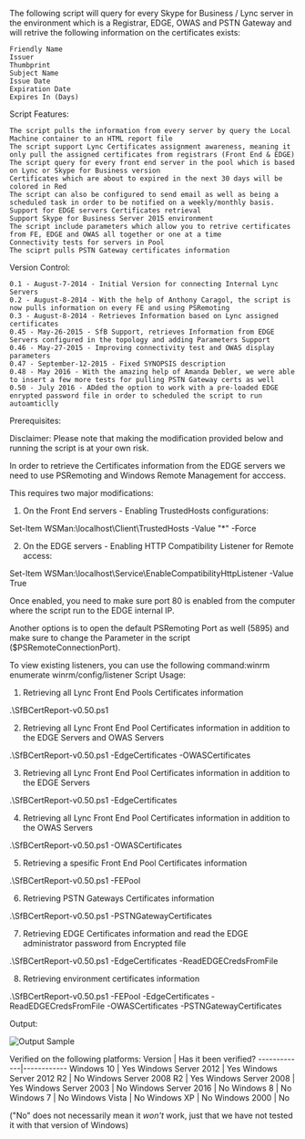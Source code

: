 The following script will query for every Skype for Business / Lync server in the environment which is a Registrar, EDGE, OWAS and PSTN Gateway and will retrive the following information on the certificates exists:

    Friendly Name
    Issuer
    Thumbprint
    Subject Name
    Issue Date
    Expiration Date
    Expires In (Days) 

Script Features:

    The script pulls the information from every server by query the Local Machine container to an HTML report file
    The script support Lync Certificates assignment awareness, meaning it only pull the assigned certificates from registrars (Front End & EDGE)
    The script query for every front end server in the pool which is based on Lync or Skype for Business version
    Certificates which are about to expired in the next 30 days will be colored in Red
    The script can also be configured to send email as well as being a scheduled task in order to be notified on a weekly/monthly basis.
    Support for EDGE servers Certificates retrieval
    Support Skype for Business Server 2015 environment
    The script include parameters which allow you to retrive certificates from FE, EDGE and OWAS all together or one at a time
    Connectivity tests for servers in Pool
    The sciprt pulls PSTN Gateway certificates information 

Version Control:

    0.1 - August-7-2014 - Initial Version for connecting Internal Lync Servers
    0.2 - August-8-2014 - With the help of Anthony Caragol, the script is now pulls information on every FE and using PSRemoting
    0.3 - August-8-2014 - Retrieves Information based on Lync assigned certificates
    0.45 - May-26-2015 - SfB Support, retrieves Information from EDGE Servers configured in the topology and adding Parameters Support
    0.46 - May-27-2015 - Improving connectivity test and OWAS display parameters
    0.47 - September-12-2015 - Fixed SYNOPSIS description
    0.48 - May 2016 - With the amazing help of Amanda Debler, we were able to insert a few more tests for pulling PSTN Gateway certs as well
    0.50 - July 2016 - ADded the option to work with a pre-loaded EDGE enrypted password file in order to scheduled the script to run autoamticlly  

Prerequisites:

Disclaimer: Please note that making the modification provided below and running the script is at your own risk.

In order to retrieve the Certificates information from the EDGE servers we need to use PSRemoting and Windows Remote Management for acccess.

This requires two major modifications:

1) On the Front End servers - Enabling TrustedHosts configurations:

Set-Item WSMan:\localhost\Client\TrustedHosts -Value "*" -Force

2) On the EDGE servers - Enabling HTTP Compatibility Listener for Remote access:

Set-Item WSMan:\localhost\Service\EnableCompatibilityHttpListener -Value True

Once enabled, you need to make sure port 80 is enabled from the computer where the script run to the EDGE internal IP.

Another options is to open the default PSRemoting Port as well (5895) and make sure to change the Parameter in the script ($PSRemoteConnectionPort). 

To view existing listeners, you can use the following command:winrm enumerate winrm/config/listener
Script Usage:

1) Retrieving all Lync Front End Pools Certificates information

.\SfBCertReport-v0.50.ps1

2) Retrieving all Lync Front End Pool Certificates information in addition to the EDGE Servers and OWAS Servers

.\SfBCertReport-v0.50.ps1 -EdgeCertificates -OWASCertificates

3) Retrieving all Lync Front End Pool Certificates information in addition to the EDGE Servers

.\SfBCertReport-v0.50.ps1 -EdgeCertificates

4) Retrieving all Lync Front End Pool Certificates information in addition to the OWAS Servers

.\SfBCertReport-v0.50.ps1 -OWASCertificates

5) Retrieving a spesific Front End Pool Certificates information

.\SfBCertReport-v0.50.ps1 -FEPool <Name of the FE Pool>

6) Retrieving PSTN Gateways Certificates information

.\SfBCertReport-v0.50.ps1 -PSTNGatewayCertificates

7) Retrieving EDGE Certificates information and read the EDGE administrator password from Encrypted file

.\SfBCertReport-v0.50.ps1 -EdgeCertificates -ReadEDGECredsFromFile

8) Retrieving environment certificates information

.\SfBCertReport-v0.50.ps1 -FEPool <Name of the FE Pool> -EdgeCertificates -ReadEDGECredsFromFile -OWASCertificates -PSTNGatewayCertificates


 

Output:

![Output Sample](https://github.com/skypecert/SfBCertReport/raw/master/SfBCertReportOutput.png)

Verified on the following platforms:
Version | Has it been verified?
-------------|------------
Windows 10 | Yes
Windows Server 2012 | Yes
Windows Server 2012 R2 | No
Windows Server 2008 R2 | Yes
Windows Server 2008 | Yes
Windows Server 2003 | No
Windows Server 2016 | No
Windows 8 | No
Windows 7 | No
Windows Vista | No
Windows XP | No
Windows 2000 | No 
 
("No" does not necessarily mean it *won't* work, just that we have not tested it with that version of Windows)
